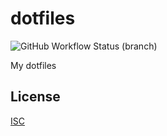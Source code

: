 # dotfiles

![GitHub Workflow Status (branch)](https://img.shields.io/github/workflow/status/lboecker/dotfiles/CI/main?label=ci)

My dotfiles

## License

[ISC](LICENSE)
